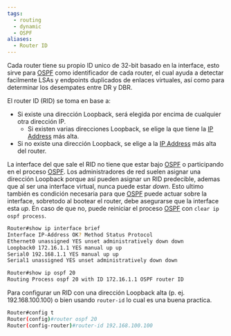 ```yaml
---
tags:
  - routing
  - dynamic
  - OSPF
aliases:
  - Router ID
---
```


Cada router tiene su propio ID unico de 32-bit basado en la interface, esto sirve para [OSPF](OSPF.md) como identificador de cada router, el cual ayuda a detectar facilmente LSAs y endpoints duplicados de enlaces virtuales, así como para determinar los desempates entre DR y DBR. 

El router ID (RID)  se toma en base a:
- Si existe una dirección Loopback, será elegida por encima de cualquier otra dirección IP.
	- Si existen varias direcciones Loopback, se elige la que tiene la [IP Address](../labs/NetWarriors/IP%20Address.md) más alta.
- Si no existe una dirección Loopback, se elige a la [IP Address](../labs/NetWarriors/IP%20Address.md) más alta del router.

La interface del que sale el RID no tiene que estar bajo [OSPF](OSPF.md) o participando en el proceso [OSPF](OSPF.md). Los administradores de red suelen asignar una dirección Loopback porque así pueden asignar un RID predecible, ademas que al ser una interface virtual, nunca puede estar _down_. 
Esto ultimo también es condición necesaria para que [OSPF](OSPF.md) puede actuar sobre la interface, sobretodo al bootear el router, debe asegurarse que la interface esta _up_. En caso de que no, puede reiniciar el proceso [OSPF](OSPF.md) con `clear ip ospf process`. 

``` bash
Router#show ip interface brief
Interface IP-Address OK? Method Status Protocol
Ethernet0 unassigned YES unset administratively down down
Loopback0 172.16.1.1 YES manual up up
Serial0 192.168.1.1 YES manual up up
Serial1 unassigned YES unset administratively down down

Router#show ip ospf 20
Routing Process ospf 20 with ID 172.16.1.1 OSPF router ID
```

Para configurar un RID con una dirección Loopback alta (p. ej. 192.168.100.100) o bien usando `router-id` lo cual es una buena practica.

``` bash
Router#config t
Router(config)#router ospf 20
Router(config-router)#router-id 192.168.100.100
```


